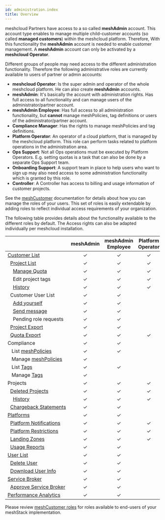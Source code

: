 ```yaml
---
id: administration.index
title: Overview
---
```


meshcloud Partners have access to a so called **meshAdmin** account. This account type enables to manage multiple child-customer accounts
(so called **managed customers**) within the meshcloud platform. Therefore, With this functionality the **meshAdmin** account is needed to enable
customer management. A **meshAdmin** account can only be activated by a **meshcloud Operator**.

Different groups of people may need access to the different administration functionality. Therefore the following administrative roles are currently
available to users of partner or admin accounts:

- **meshcloud Operator**: Is the super admin and operator of the whole meshcloud platform. He can also create **meshAdmin** accounts.
- **meshAdmin**: It's basically the account with administration rights. Has full access to all functionality and can manage users of the
  administrator/partner account.
- **meshAdmin Employee**: Has full access to all administration functionality, but **cannot** manage meshPolicies, tag definitions or users of the administrator/partner account.
- **Compliance Manager**: Has the rights to manage meshPolicies and tag definitions.
- **Platform Operator**: An operator of a cloud platform, that is managed by the meshcloud platform. This role can perform tasks related to
  platform operations in the administration area.
- **Ops Support**: Not all Ops operations must be executed by Platform Operators. E.g. setting quotas is a task that can also be done by
  a separate Ops Support team.
- **Onboarding Support**: A support team in place to help users who want to sign up may also need access to some administration
  functionality which is granted by this role.
- **Controller**: A Controller has access to billing and usage information of customer projects.

See the [meshCustomer](meshcloud.customer.md) documentation for details about how you can manage the roles of your users. This set of roles is easily extendable by adding roles to reflect individual access requirements of your organization.

The following table provides details about the functionality available to the different roles by default. The Access rights can also be adapted individually
per meshcloud installation.

|                                                                                                                           | meshAdmin            | meshAdmin Employee   | Platform Operator | Ops Support | Controller | Onboarding Support | Compliance Manager |
| ------------------------------------------------------------------------------------------------------------------------- | :------------------: | :------------------: | :---------------: | :---------: | :--------: | :----------------: | :----------------: |
| [Customer&nbsp;List](administration.customers.md)                                                                         |       &#10003;       |       &#10003;       |     &#10003;      |  &#10003;   |  &#10003;  |      &#10003;      |                    |
| &nbsp;&nbsp;[Project&nbsp;List](administration.projects.md)                                                               |       &#10003;       |       &#10003;       |     &#10003;      |  &#10003;   |  &#10003;  |      &#10003;      |                    |
| &nbsp;&nbsp;&nbsp;&nbsp;[Manage&nbsp;Quota](administration.projects.md#managing-project-quotas)                           |       &#10003;       |       &#10003;       |     &#10003;      |  &#10003;   |            |                    |                    |
| &nbsp;&nbsp;&nbsp;&nbsp;Edit&nbsp;project&nbsp;tags                                                                       |       &#10003;       |       &#10003;       |     &#10003;      |             |  &#10003;  |                    |                    |
| &nbsp;&nbsp;&nbsp;&nbsp;[History](administration.projects.md#project-history)                                             |       &#10003;       |       &#10003;       |     &#10003;      |  &#10003;   |            |      &#10003;      |                    |
| &nbsp;&nbsp;Customer&nbsp;User&nbsp;List                                                                                  |       &#10003;       |       &#10003;       |                   |             |            |                    |                    |
| &nbsp;&nbsp;&nbsp;&nbsp;[Add&nbsp;yourself](administration.customers.md#providing-access-to-the-managed-customer-account) |       &#10003;       |       &#10003;       |                   |             |            |                    |                    |
| &nbsp;&nbsp;&nbsp;&nbsp;[Send&nbsp;message](administration.customers.md#send-messages-to-customer-users)                  |       &#10003;       |       &#10003;       |                   |             |            |                    |                    |
| &nbsp;&nbsp;&nbsp;&nbsp;Pending&nbsp;role&nbsp;requests                                                                   |       &#10003;       |       &#10003;       |                   |  &#10003;   |            |      &#10003;      |                    |
| &nbsp;&nbsp;[Project&nbsp;Export](administration.projects.md#project-export)                                              |       &#10003;       |       &#10003;       |                   |             |  &#10003;  |                    |                    |
| &nbsp;&nbsp;[Quota&nbsp;Export](administration.projects.md#quota-export)                                                  |       &#10003;       |       &#10003;       |     &#10003;      |             |  &#10003;  |                    |                    |
| Compliance                                                                                                                |       &#10003;       |       &#10003;       |                   |             |            |                    |      &#10003;      |
| &nbsp;&nbsp; List [meshPolicies](administration.mesh-policies.md)                                                         |       &#10003;       |       &#10003;       |                   |             |            |                    |      &#10003;      |
| &nbsp;&nbsp; Manage [meshPolicies](administration.mesh-policies.md)                                                       |       &#10003;       |                      |                   |             |            |                    |      &#10003;      |
| &nbsp;&nbsp; List [Tags](meshstack.metadata-tags.md)                                                                      |       &#10003;       |       &#10003;       |                   |             |            |                    |      &#10003;      |
| &nbsp;&nbsp; Manage [Tags](meshstack.metadata-tags.md)                                                                    |       &#10003;       |                      |                   |             |            |                    |      &#10003;      |
| Projects                                                                                                                  |       &#10003;       |       &#10003;       |     &#10003;      |  &#10003;   |            |      &#10003;      |                    |
| &nbsp;&nbsp;[Deleted&nbsp;Projects](administration.projects.md#deleted-projects)                                          |       &#10003;       |       &#10003;       |     &#10003;      |  &#10003;   |            |      &#10003;      |                    |
| &nbsp;&nbsp;&nbsp;&nbsp;[History](administration.projects.md#project-history)                                             |       &#10003;       |       &#10003;       |     &#10003;      |  &#10003;   |            |      &#10003;      |                    |
| &nbsp;&nbsp;[Chargeback&nbsp;Statements](administration.usage.md)                                                         |       &#10003;       |       &#10003;       |                   |             |            |                    |                    |
| [Platforms](administration.platforms.md)                                                                                  |       &#10003;       |       &#10003;       |                   |             |            |                    |                    |
| &nbsp;&nbsp;[Platform&nbsp;Notifications](administration.platforms.md#platform-notifications)                             |       &#10003;       |       &#10003;       |     &#10003;      |             |            |                    |                    |
| &nbsp;&nbsp;[Platform&nbsp;Restrictions](administration.platforms.md#restrict-meshPlatforms)                              |       &#10003;       |       &#10003;       |     &#10003;      |  &#10003;   |            |                    |                    |
| &nbsp;&nbsp;[Landing&nbsp;Zones](administration.landing-zones.md)                                                         |       &#10003;       |       &#10003;       |     &#10003;      |             |            |                    |                    |
| &nbsp;&nbsp;[Usage&nbsp;Reports](administration.usage.md)                                                                 |       &#10003;       |       &#10003;       |                   |             |            |                    |                    |
| [User&nbsp;List](administration.users.md)                                                                                 |       &#10003;       |       &#10003;       |                   |             |            |                    |                    |
| &nbsp;&nbsp;[Delete&nbsp;User](administration.users.md#delete-user)                                                       |       &#10003;       |       &#10003;       |                   |             |            |                    |                    |
| &nbsp;&nbsp;[Download&nbsp;User&nbsp;Info](administration.users.md#download-user-information)                             |       &#10003;       |       &#10003;       |                   |             |            |                    |                    |
| [Service&nbsp;Broker](administration.service-brokers.md)                                                                  |       &#10003;       |       &#10003;       |                   |             |            |                    |                    |
| &nbsp;&nbsp;[Approve&nbsp;Service&nbsp;Broker](administration.service-brokers.md#approve-service-broker)                  |       &#10003;       |       &#10003;       |                   |             |            |                    |                    |
| [Performance&nbsp;Analytics](administration.analytics.md)                                                                 |       &#10003;       |       &#10003;       |                   |             |            |      &#10003;      |                    |

Please review [meshCustomer roles](meshcloud.customer.md#assign-meshCustomer-roles) for roles available to end-users of your meshStack implementation.
